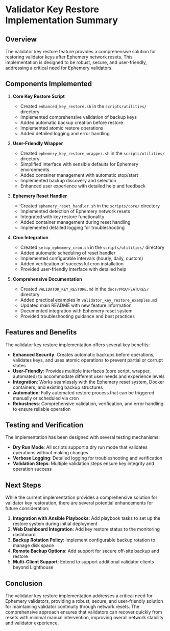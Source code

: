 # Validator Key Restore Implementation Summary

## Overview

The validator key restore feature provides a comprehensive solution for restoring validator keys after Ephemery network resets. This implementation is designed to be robust, secure, and user-friendly, addressing a critical need for Ephemery validators.

## Components Implemented

1. **Core Key Restore Script**
   - Created `enhanced_key_restore.sh` in the `scripts/utilities/` directory
   - Implemented comprehensive validation of backup keys
   - Added automatic backup creation before restore
   - Implemented atomic restore operations
   - Added detailed logging and error handling

2. **User-Friendly Wrapper**
   - Created `ephemery_key_restore_wrapper.sh` in the `scripts/utilities/` directory
   - Simplified interface with sensible defaults for Ephemery environments
   - Added container management with automatic stop/start
   - Implemented backup discovery and selection
   - Enhanced user experience with detailed help and feedback

3. **Ephemery Reset Handler**
   - Created `ephemery_reset_handler.sh` in the `scripts/core/` directory
   - Implemented detection of Ephemery network resets
   - Integrated with key restore functionality
   - Added container management during reset handling
   - Implemented detailed logging for troubleshooting

4. **Cron Integration**
   - Created `setup_ephemery_cron.sh` in the `scripts/utilities/` directory
   - Added automatic scheduling of reset handler
   - Implemented configurable intervals (hourly, daily, custom)
   - Added verification of successful cron installation
   - Provided user-friendly interface with detailed help

5. **Comprehensive Documentation**
   - Created `VALIDATOR_KEY_RESTORE.md` in the `docs/PRD/FEATURES/` directory
   - Added practical examples in `validator_key_restore_examples.md`
   - Updated main README with new feature information
   - Documented integration with Ephemery reset system
   - Provided troubleshooting guidance and best practices

## Features and Benefits

The validator key restore implementation offers several key benefits:

- **Enhanced Security**: Creates automatic backups before operations, validates keys, and uses atomic operations to prevent partial or corrupt states
- **User-Friendly**: Provides multiple interfaces (core script, wrapper, automated) to accommodate different user needs and experience levels
- **Integration**: Works seamlessly with the Ephemery reset system, Docker containers, and existing backup structures
- **Automation**: Fully automated restore process that can be triggered manually or scheduled via cron
- **Robustness**: Comprehensive validation, verification, and error handling to ensure reliable operation

## Testing and Verification

The implementation has been designed with several testing mechanisms:

- **Dry Run Mode**: All scripts support a dry run mode that validates operations without making changes
- **Verbose Logging**: Detailed logging for troubleshooting and verification
- **Validation Steps**: Multiple validation steps ensure key integrity and operation success

## Next Steps

While the current implementation provides a comprehensive solution for validator key restoration, there are several potential enhancements for future consideration:

1. **Integration with Ansible Playbooks**: Add playbook tasks to set up the restore system during initial deployment
2. **Web Dashboard Integration**: Add key restore status to the monitoring dashboard
3. **Backup Rotation Policy**: Implement configurable backup rotation to manage disk space
4. **Remote Backup Options**: Add support for secure off-site backup and restore
5. **Multi-Client Support**: Extend to support additional validator clients beyond Lighthouse

## Conclusion

The validator key restore implementation addresses a critical need for Ephemery validators, providing a robust, secure, and user-friendly solution for maintaining validator continuity through network resets. The comprehensive approach ensures that validators can recover quickly from resets with minimal manual intervention, improving overall network stability and validator experience.
